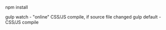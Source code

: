 npm install

gulp watch - "online" CSS/JS compile, if source file changed
gulp default - CSS/JS compile